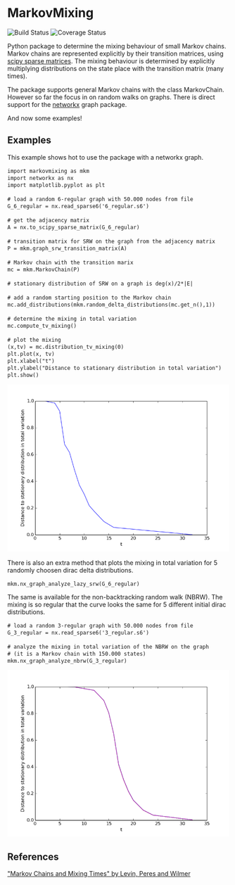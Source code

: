 # MarkovMixing

![Build Status](https://travis-ci.org/sbordt/markovmixing.svg?branch=master) 
![Coverage Status](https://coveralls.io/repos/sbordt/markovmixing/badge.svg?branch=master&service=github)

Python package to determine the mixing behaviour of small Markov chains. Markov chains are represented explicitly by their transition matrices, using [scipy sparse matrices](https://docs.scipy.org/doc/scipy-0.14.0/reference/sparse.html). The mixing behaviour is determined by explicitly multiplying distributions on the state place with the transition matrix (many times). 

The package supports general Markov chains with the class MarkovChain. However so far the focus in on random walks on graphs. There is direct support for the [networkx](https://networkx.github.io/) graph package.
    
And now some examples!
    
## Examples
This example shows hot to use the package with a networkx graph.

    import markovmixing as mkm
    import networkx as nx
    import matplotlib.pyplot as plt

    # load a random 6-regular graph with 50.000 nodes from file
    G_6_regular = nx.read_sparse6('6_regular.s6')

    # get the adjacency matrix
    A = nx.to_scipy_sparse_matrix(G_6_regular)

    # transition matrix for SRW on the graph from the adjacency matrix 
    P = mkm.graph_srw_transition_matrix(A)

    # Markov chain with the transition marix
    mc = mkm.MarkovChain(P)

    # stationary distribution of SRW on a graph is deg(x)/2*|E|

    # add a random starting position to the Markov chain
    mc.add_distributions(mkm.random_delta_distributions(mc.get_n(),1))

    # determine the mixing in total variation 
    mc.compute_tv_mixing()

    # plot the mixing
    (x,tv) = mc.distribution_tv_mixing(0)
    plt.plot(x, tv)
    plt.xlabel("t")
    plt.ylabel("Distance to stationary distribution in total variation")
    plt.show()
    
![alt tag](https://raw.githubusercontent.com/sbordt/markovmixing/master/examples/6_regular_srw_mixing.png)

There is also an extra method that plots the mixing in total
variation for 5 randomly choosen dirac delta distributions.

    mkm.nx_graph_analyze_lazy_srw(G_6_regular)

The same is available for the non-backtracking random walk (NBRW). The mixing is so regular that the curve looks the same for 5 different initial dirac distributions.

    # load a random 3-regular graph with 50.000 nodes from file
    G_3_regular = nx.read_sparse6('3_regular.s6')

    # analyze the mixing in total variation of the NBRW on the graph 
    # (it is a Markov chain with 150.000 states)
    mkm.nx_graph_analyze_nbrw(G_3_regular)

![alt tag](https://raw.githubusercontent.com/sbordt/markovmixing/master/examples/3_regular_nbrw_mixing.png)

## References

["Markov Chains and Mixing Times" by Levin, Peres and Wilmer](http://pages.uoregon.edu/dlevin/MARKOV/markovmixing.pdf)
